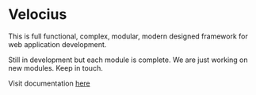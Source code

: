 # Velocius
This is full functional, complex, modular, modern designed framework for web application development.

Still in development but each module is complete. We are just working on new modules. Keep in touch.

Visit documentation [here](http://justbest.work/docs/)

